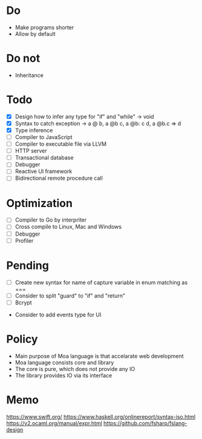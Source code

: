 # Do
- Make programs shorter
- Allow by default

# Do not
- Inheritance

# Todo
- [x] Design how to infer any type for "if" and "while" -> void
- [x] Syntax to catch exception -> a @ b, a @b c, a @b: c d, a @b.c => d
- [x] Type inference
- [ ] Compiler to JavaScript
- [ ] Compiler to executable file via LLVM
- [ ] HTTP server
- [ ] Transactional database
- [ ] Debugger
- [ ] Reactive UI framework
- [ ] Bidirectional remote procedure call

# Optimization
- [ ] Compiler to Go by interpriter
- [ ] Cross compile to Linux, Mac and Windows
- [ ] Debugger
- [ ] Profiler

# Pending
- [ ] Create new syntax for name of capture variable in enum matching as ===
- [ ] Consider to split "guard" to "if" and "return"
- [ ] Bcrypt
- Consider to add events type for UI

# Policy
- Main purpose of Moa language is that accelarate web development
- Moa language consists core and library
- The core is pure, which does not provide any IO
- The library provides IO via its interface

# Memo
https://www.swift.org/
https://www.haskell.org/onlinereport/syntax-iso.html
https://v2.ocaml.org/manual/expr.html
https://github.com/fsharp/fslang-design
